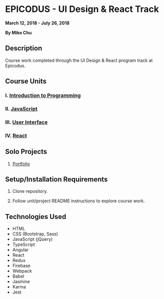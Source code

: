 # EPICODUS - UI Design & React Track

**March 12, 2018 - July 26, 2018**

**By Mike Chu**

## Description

Course work completed through the UI Design & React program track at Epicodus.

## Course Units

### I. [Introduction to Programming](unit-01-intro)

### II. [JavaScript](unit-02-javascript)

### III. [User Interface](unit-03-ui)

### IV. [React](unit-04-react)

## Solo Projects

1. [Portfolio](solo-projects/01-portfolio)

## Setup/Installation Requirements

1. Clone repository.

2. Follow unit/project README instructions to explore course work.

## Technologies Used

- HTML
- CSS (Bootstrap, Sass)
- JavaScript (jQuery)
- TypeScript
- Angular
- React
- Redux
- Firebase
- Webpack
- Babel
- Jasmine
- Karma
- Jest
